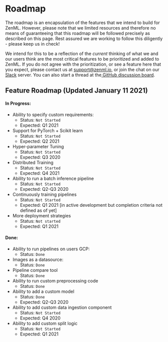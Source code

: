 # Roadmap

The roadmap is an encapsulation of the features that we intend to build for ZenML. However, please note that we limited resources and therefore no means of guaranteeing that this roadmap will be followed precisely as described on this page. Rest assured we are working to follow this diligently - please keep us in check!

We intend for this to be a reflection of the _current_ thinking of what we and our users think are the most critical features to be prioritized and added to ZenML. If you do not agree with the prioritization, or see a feature here that you expect, please contact us at [support@zenml.io](mailto:support@zenml.io), or join the chat on our [Slack](https://zenml.io/slack-invite/) server. You can also start a thread at the[ GitHub discussion board](https://github.com/maiot-io/zenml/discussions).

## Feature Roadmap \(Updated January 11 2021\)

#### In Progress:

* Ability to specify custom requirements:
  * Status: `Not Started`
  * Expected: Q1 2021
* Support for PyTorch + Scikit learn
  * Status: `Not Started`
  * Expected: Q2 2021
* Hyper-parameter Tuning
  * Status: `Not Started`
  * Expected: Q3 2020
* Distributed Training
  * Status: `Not Started`
  * Expected: Q4 2021
* Ability to run a batch inference pipeline
  * Status: `Not Started`
  * Expected: Q2-Q3 2020
* Continuously training pipelines
  * Status: `Not Started`
  * Expected: Q1 2021 \[in active development but completion criteria not defined as of yet\]
* More deployment strategies
  * Status: `Not started`
  * Expected: Q1 2021

#### Done:

* Ability to run pipelines on users GCP:
  * Status: `Done`
* Images as a datasource:
  * Status: `Done`
* Pipeline compare tool
  * Status: `Done`
* Ability to run custom preprocessing code
  * Status: `Done`
* Ability to add a custom model
  * Status: `Done`
  * Expected: Q2-Q3 2020
* Ability to add custom data ingestion component
  * Status: `Not Started`
  * Expected: Q4 2020
* Ability to add custom split logic
  * Status: `Not Started`
  * Expected: Q1 2021
